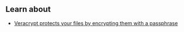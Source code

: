 ## Learn about
 - [Veracrypt protects your files by encrypting them with a passphrase](en/topics/tool-5-veracrypt/0-getting-started/3-learn.md)
